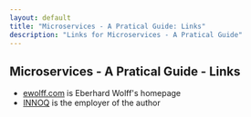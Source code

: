 ```yaml
---
layout: default
title: "Microservices - A Pratical Guide: Links"
description: "Links for Microservices - A Pratical Guide"
---
```


Microservices - A Pratical Guide - Links
---

* [ewolff.com](http://ewolff.com) is Eberhard Wolff's homepage
* [INNOQ](http://innoq.com) is the employer of the author
